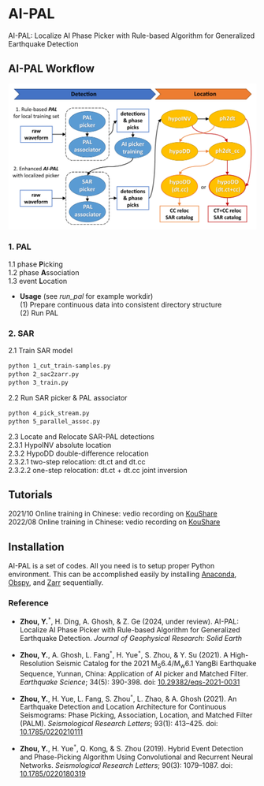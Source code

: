 # AI-PAL  
AI-PAL: Localize AI Phase Picker with Rule-based Algorithm for Generalized Earthquake Detection  

## **AI-PAL Workflow**  
![Zhou et al., (2024)](./doc/AI-PAL_workflow.jpg)  

### 1. PAL  
1.1 phase **P**icking  
1.2 phase **A**ssociation  
1.3 event **L**ocation  

- **Usage** (see *run_pal* for example workdir)  
(1) Prepare continuous data into consistent directory structure  
(2) Run PAL  

### 2. SAR  
2.1 Train SAR model  
```bash
python 1_cut_train-samples.py
python 2_sac2zarr.py
python 3_train.py
```  

2.2 Run SAR picker & PAL associator  
```bash
python 4_pick_stream.py
python 5_parallel_assoc.py
```  

2.3 Locate and Relocate SAR-PAL detections  
2.3.1 HypoINV absolute location  
2.3.2 HypoDD double-difference relocation  
2.3.2.1 two-step relocation: dt.ct and dt.cc  
2.3.2.2 one-step relocation: dt.ct + dt.cc joint inversion  

## Tutorials  

2021/10 Online training in Chinese: vedio recording on [KouShare](https://www.koushare.com/lives/room/549779)  
2022/08 Online training in Chinese: vedio recording on [KouShare](https://www.koushare.com/video/videodetail/31656)  

## Installation  

AI-PAL is a set of codes. All you need is to setup proper Python environment. This can be accomplished easily by installing [Anaconda](https://www.anaconda.com/products/individual#Downloads), [Obspy](https://github.com/obspy/obspy/wiki/Installation-via-Anaconda), and [Zarr](https://zarr.readthedocs.io/en/stable/) sequentially.  

### Reference  

- **Zhou, Y.**<sup>`*`</sup>, H. Ding, A. Ghosh, & Z. Ge (2024, under review). AI-PAL: Localize AI Phase Picker with Rule-based Algorithm for Generalized Earthquake Detection. *Journal of Geophysical Research: Solid Earth*  

- **Zhou, Y.**, A. Ghosh, L. Fang<sup>`*`</sup>, H. Yue<sup>`*`</sup>, S. Zhou, & Y. Su (2021). A High-Resolution Seismic Catalog for the 2021 M<sub>S</sub>6.4/M<sub>w</sub>6.1 YangBi Earthquake Sequence, Yunnan, China: Application of AI picker and Matched Filter. *Earthquake Science*; 34(5): 390-398. doi: [10.29382/eqs-2021-0031](https://doi.org/10.29382/eqs-2021-0031)  

- **Zhou, Y.**, H. Yue, L. Fang, S. Zhou<sup>`*`</sup>, L. Zhao, & A. Ghosh (2021). An Earthquake Detection and Location Architecture for Continuous Seismograms: Phase Picking, Association, Location, and Matched Filter (PALM). *Seismological Research Letters*; 93(1): 413–425. doi: [10.1785/0220210111](https://doi.org/10.1785/0220210111)  

- **Zhou, Y.**, H. Yue<sup>`*`</sup>, Q. Kong, & S. Zhou (2019). Hybrid Event Detection and Phase-Picking Algorithm Using Convolutional and Recurrent Neural Networks. *Seismological Research Letters*; 90(3): 1079–1087. doi: [10.1785/0220180319](https://doi.org/10.1785/0220180319)  

